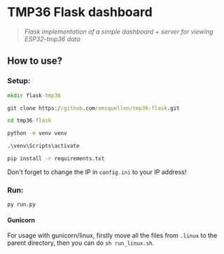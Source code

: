 # TMP36 Flask dashboard
> *Flask implementation of a simple dashboard + server for viewing ESP32-tmp36 data*

## How to use?

### Setup:

```bat
mkdir flask-tmp36

git clone https://github.com/emsquellen/tmp36-flask.git

cd tmp36-flask

python -m venv venv

.\venv\Scripts\activate

pip install -r requirements.txt

```

Don't forget to change the IP in `config.ini` to your IP address!

### Run:

`py run.py`


#### Gunicorn
For usage with gunicorn/linux, firstly move all the files from `.linux` to the parent directory, then you can do `sh run_linux.sh`.